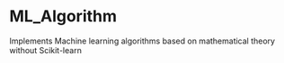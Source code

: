 # ML_Algorithm
Implements Machine learning algorithms based on mathematical theory without Scikit-learn
